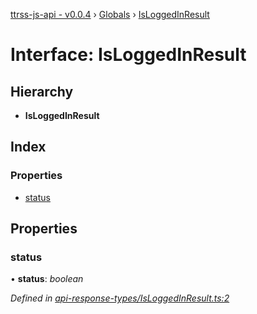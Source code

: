[ttrss-js-api - v0.0.4](../README.md) › [Globals](../globals.md) › [IsLoggedInResult](isloggedinresult.md)

# Interface: IsLoggedInResult

## Hierarchy

* **IsLoggedInResult**

## Index

### Properties

* [status](isloggedinresult.md#status)

## Properties

###  status

• **status**: *boolean*

*Defined in [api-response-types/IsLoggedInResult.ts:2](https://github.com/fchristl/ttrss-js-api/blob/2ed851a/src/api-response-types/IsLoggedInResult.ts#L2)*

